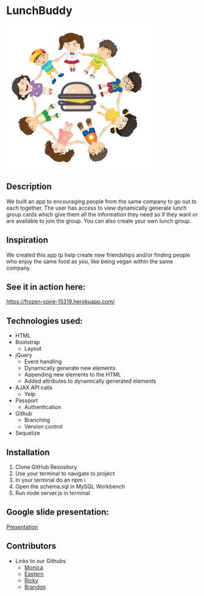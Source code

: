 # LunchBuddy

<img src="public/img/logo.png">

## Description
We built an app to encouraging people from the same company to go out to each together. The user has access to view dynamically generate lunch group cards which give them all the information they need so if they want or are available to join the group. You can also create your own lunch group.

## Inspiration
We created this app tp help create new friendships and/or finding people who enjoy the same food as you, like being vegan within the same company.

## See it in action here:
https://frozen-spire-15319.herokuapp.com/

## Technologies used:
* HTML
* Bootstrap
  * Layout
* jQuery
  * Event handling
  * Dynamically generate new elements
  * Appending new elements to the HTML
  * Added attributes to dynamically generated elements
* AJAX API calls
  * Yelp
* Passport
  * Authentication
* Github
  * Branching
  * Version control
* Sequelize
  

## Installation
1. Clone GitHub Resository
2. Use your terminal to navigate to project
3. In your terminal do an npm i
4. Open the schema.sql in MySQL Workbench
5. Run node server.js in terminal

## Google slide presentation:
[Presentation](https://docs.google.com/presentation/d/1enPCo0BZmzGGnFnmSwZw8vXqDwsmY61SeI68p2SSyGQ/edit#slide=id.p)

## Contributors
 - Links to our Githubs
    - [Monica](https://github.com/Mamitin)
    - [Eastern](https://github.com/easternlai)
    - [Ricky](https://github.com/chenricky)
    - [Brandon](http://github.com/brandon123774)